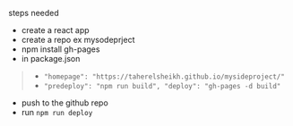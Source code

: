 
steps needed
- create a react app 
- create a repo ex mysodeprject 
- npm install gh-pages
- in package.json
 > - `"homepage": "https://taherelsheikh.github.io/mysideproject/"`
 > - `"predeploy": "npm run build", "deploy": "gh-pages -d build"`
- push to the github repo
- run `npm run deploy`

